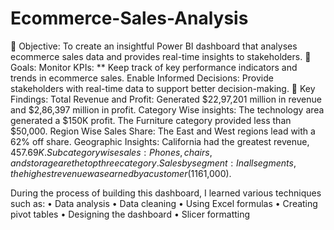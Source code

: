 # Ecommerce-Sales-Analysis
📌 Objective: To create an insightful Power BI dashboard that analyses ecommerce sales data and provides real-time insights to stakeholders.
📌 Goals: Monitor KPIs: ** Keep track of key performance indicators and trends in ecommerce sales. 
Enable Informed Decisions: Provide stakeholders with real-time data to support better decision-making.
📌 Key Findings: 
Total Revenue and Profit: Generated $22,97,201 million in revenue and $2,86,397 million in profit. 
Category Wise insights: The technology area generated a $150K profit.
The Furniture category provided less than $50,000. 
Region Wise Sales Share: The East and West regions lead with a 62% off share. 
Geographic Insights: California had the greatest revenue, $457.69K. 
Subcategory wise sales: Phones, chairs, and storage are the top three category.
Sales by segment: In all segments, the highest revenue was earned by a customer ($1161,000).

During the process of building this dashboard, I learned various techniques such as:
•	Data analysis
•	Data cleaning
•	Using Excel formulas
•	Creating pivot tables
•	Designing the dashboard
•	Slicer formatting

